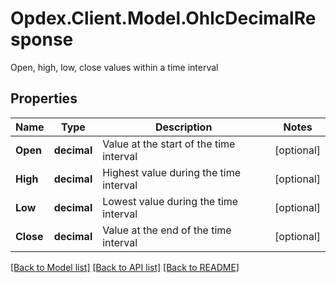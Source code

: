 # Opdex.Client.Model.OhlcDecimalResponse
Open, high, low, close values within a time interval

## Properties

Name | Type | Description | Notes
------------ | ------------- | ------------- | -------------
**Open** | **decimal** | Value at the start of the time interval | [optional] 
**High** | **decimal** | Highest value during the time interval | [optional] 
**Low** | **decimal** | Lowest value during the time interval | [optional] 
**Close** | **decimal** | Value at the end of the time interval | [optional] 

[[Back to Model list]](../README.md#documentation-for-models) [[Back to API list]](../README.md#documentation-for-api-endpoints) [[Back to README]](../README.md)

